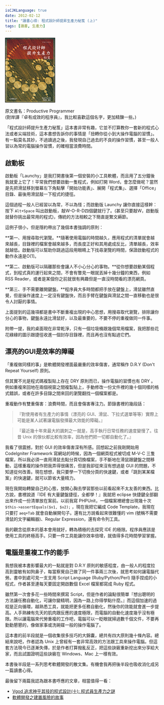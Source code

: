 ```yaml
---
isCJKLanguage: true
date: 2012-02-12
title: "讀書心得: 程式設計師提昇生產力秘笈 (上)"
tags: [讀書, 生產力]
---
```


![](/img/book/the-productive-programmer.jpg#left)

原文書名：Productive Programmer
<br>(對岸譯『卓有成效的程序員』，我比較喜歡這個名字，更加精鍊一些。)

「程式設計師提升生產力秘笈」這本書非常有趣，它並不打算教你一套新的程式心法或者尖端技術，這本書想告訴你的事情是「扭轉你從小到大操作電腦的習慣」。有一點莫名其妙，不過讀過之後，我發現自己過去的不良的操作習慣，甚至一般人習以為常的電腦操作習慣，的確相當浪費時間。

## 啟動板

啟動板「Launchy」是我打開書後第一個安裝的小工具軟體，而且用了五分鐘後我就愛上它了！平常我們想要啟動一隻程式，例如打開 Word，會怎麼做呢？當然是先把滑鼠移到螢幕左下角點擊「開始功能表」、展開「程式集」、選擇「Office」目錄、最後用滑鼠敲一下程式的捷徑。

這個過程一般人已經習以為常，不以為怪；而啟動版 Launchy 讓你直接這樣幹：按下 `Alt+Space` 叫出啟動板，敲W-O-R-D四個鍵就行了。(甚至只要敲W，啟動版就替你挑出最常用的程式)，傳統的方法相較之下簡直是繁文縟節。

這例子很小，但是隱約帶出了幾個本書強調的原則：

**第一、用搜尋取代瀏覽。**隨著使用電腦的時間越久，應用程式的清單就會越來越長，目錄裡的檔案會越來越多，而長度正好和其用處成反比，清單越長，效率就越低。啟動版可以幫助你跳過這段用眼睛上下找尋瀏覽的時間，保證啟動程式的動作永遠是O(1)。

**第二、啟動版可以隔離那些會讓人不小心分心的事物。**從你想要啟動某個程式，到程式真的運行起來之間，不會有瞥見一眼就丟掉十幾分鐘的東西，例如 RSS Reader，或者是某個你之前就很有興趣但是一直沒時間看的漂亮網頁。

**第三、手不需要離開鍵盤。**程序員大多時間都把手放在鍵盤上，滑鼠雖然直覺，但是操作速度上一定沒有鍵盤快，而且手臂在鍵盤與滑鼠之間一直移動也是很令人討厭的事情。

上面提到的這幾項都是書中不斷重複出現的中心思想，用搜尋取代瀏覽，排除讓你分心的事物，鍵盤永遠比滑鼠好，以及最重要的，不要不停的重複做同一件事。

附帶一提，我的桌面現在非常乾淨，只有一個垃圾桶跟幾個常用檔案，我把那些花花綠綠的圖示跟捷徑收進一個封存目錄裡，而且再也沒有點過它們。

## 漂亮的GUI是效率的障礙

「重複做同樣的事」是軟體開發裡面最嚴重的效率傷害，通常稱作 D.R.Y (Don't Repeat Yourself) 原則。

但其實不光是程式碼複製貼上存在 DRY 原則而已，操作電腦的習慣也有 DRY 。例如重複來回地在兩個視窗之間複製貼上，手動修改一份文件裡的幾十個同樣的格式錯誤，或者在許多目錄之間來回的瀏覽翻找一個檔案都是。

重複動作有雙重傷害：浪費時間，而且會傷害專注力。節錄書裡的幾段話：

>『對使用者有生產力的事情（漂亮的 GUI、滑鼠、下拉式選單等等）實際上可能是某人試著讓電腦發揮最大效能的障礙。』

>『最近幾十年來最大的諷刺之一就是，高手執行日常任務的速度變慢了。往昔 Unix 的傢伙都比較有效率，因為他們把一切都自動化了。』

我看了很震撼，對於 GUI 的效率傷害深有所感。回想起之前我剛開始用 CodeIgniter Framework 寫網站的時候，因為一個網頁程式被切成 M-V-C 三隻檔案，所以我必須一直用滑鼠去點分頁切換檔案，手不斷地在滑鼠跟鍵盤之間移動，這樣重複的操作把我弄得很痛苦，但是我卻從來沒有想過是 GUI 的問題，不知道從何改善。現在想想，我只要學一下切換分頁的快速鍵，或者「跳到某某檔案」的快速鍵，就可以節省大量精力。

現在我開始轉變自己的心態，放開心胸去學習那些以前看起來不太友善的東西。比方說，書裡說道『IDE 有大量鍵盤捷徑，全都學！』我就把 eclipse 快捷鍵全部翻出來作成一份清單放在案前。以前我寫 PHPUnit，一個檔案裡總會出現幾十次 `$this->assertEquals($v1, $v2);` ，現在我把它編成 Code Template，我現在只要打 `aeq+Tab` 就會自動展開句子。還有比方說看起來很難懂的 vim (號稱不需要滑鼠的文字編輯器)、Regular Expression，還有命令列工具。

我的觀念從原本的基本會用就好，轉為積極的去探究 IDE 的極限。程序員應該是使用工具的終極高手。只要一件工具能讓你效率倍增，就值得多花時間學習掌握。

## 電腦是重複工作的能手

我想我被本書影響最大的一點就是對 D.R.Y 原則的敏感程度，由一般人的程度拉高到靈敏有如狗鼻子，每當察覺自己做了同一件事兩三次後，就思考如何讓電腦代勞。書中到處可見一支支用 Script Language (Ruby/Python/Perl) 隨手捏成的小程式，作者甚至連每天要固定開啟數個 Excel 檔案都寫成 Ruby 程式。

雖然第一次會多花一些時間來撰寫 Script，但是作者的論點很簡單『想出聰明的方法讓任務自動化，可讓你變精明，因為一路上你得學點什麼。』而這個加速的過程是正向循環，越熟悉工具，就能把更多任務自動化，然後你的效能就會進一步提高。人手熟練有先天的肌肉跟反應的速度極限，而電腦的自動化速度幾乎沒有極限。所以讓電腦來代勞重複的工作吧，電腦可以一眨眼就掃過數千個文件，不要再勤勤懇懇的，像做家事或洗碗碟一般的操作電腦了。

這本書的前半段就是一個收集很多技巧的大錦囊，總共有四大原則幾十條內容。總結來說吧，作者認為 Unix 上曾經有一套非常高效的方法跟工具來操作電腦。但這套方法現今已逐漸失傳，於是作者打算撥亂反正，把這些訣竅重新挖出來分享給大家，而且試圖證明這些訣竅在 Windows、Mac 上一樣有效。

本書後半段是一系列思考軟體開發的散文集。有機會我再把後半段也吸收消化成另一篇讀書心得。

最後留下兩篇我認為跟本書呼應的文章，相當值得一看：

- [Vgod 追求神乎其技的程式設計(十): 程式員生產力之謎](http://blog.vgod.tw/2009/12/18/divine-code-10/)
- [軟體開發之建置風險的故事](http://blog.roodo.com/rocksaying/archives/11157957.html)



